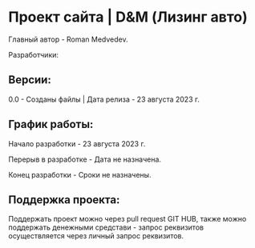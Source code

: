 # Проект сайта | D&M (Лизинг авто)

Главный автор - Roman Medvedev.

Разработчики:

## Версии:

0.0 - Созданы файлы | Дата релиза - 23 августа 2023 г. <br>

## График работы:

Начало разработки - 23 августа 2023 г.

Перерыв в разработке - Дата не назначена.

Конец разработки - Сроки не назначены.

## Поддержка проекта:

Поддержать проект можно через pull request GIT HUB, также можно поддержать денежными средстави - запрос реквизитов осуществляется через личный запрос реквизитов.